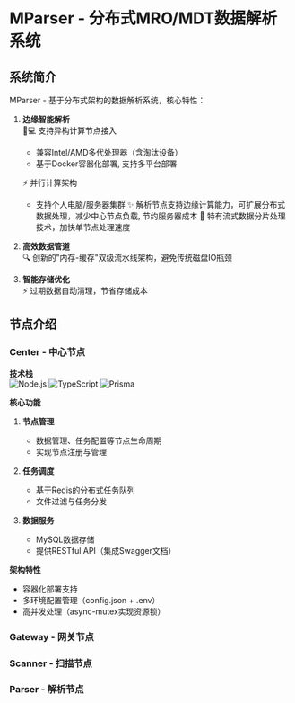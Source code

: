 # MParser - 分布式MRO/MDT数据解析系统
## 系统简介
MParser - 基于分布式架构的数据解析系统，核心特性：

1. **边缘智能解析**  
   👨💻 支持异构计算节点接入  
   - 兼容Intel/AMD多代处理器（含淘汰设备）  
   - 基于Docker容器化部署, 支持多平台部署

   ⚡ 并行计算架构  
   - 支持个人电脑/服务器集群
   ✨ 解析节点支持边缘计算能力，可扩展分布式数据处理，减少中心节点负载, 节约服务器成本
   🚀 特有流式数据分片处理技术，加快单节点处理速度

2. **高效数据管道**  
   🔍 创新的"内存-缓存"双级流水线架构，避免传统磁盘IO瓶颈  

3. **智能存储优化**  
   ⚡ 过期数据自动清理，节省存储成本

## 节点介绍
### Center - 中心节点
**技术栈**  
![Node.js](https://img.shields.io/badge/Node.js-22.13.0-green)
![TypeScript](https://img.shields.io/badge/TypeScript-5.7.3-blue)
![Prisma](https://img.shields.io/badge/Prisma-6.3.1-blueviolet)

**核心功能**  
1. **节点管理**  
   - 数据管理、任务配置等节点生命周期
   - 实现节点注册与管理

2. **任务调度**  
   - 基于Redis的分布式任务队列
   - 文件过滤与任务分发

3. **数据服务**  
   - MySQL数据存储
   - 提供RESTful API（集成Swagger文档）

**架构特性**  
- 容器化部署支持
- 多环境配置管理（config.json + .env）
- 高并发处理（async-mutex实现资源锁）


### Gateway - 网关节点

### Scanner - 扫描节点

### Parser - 解析节点
